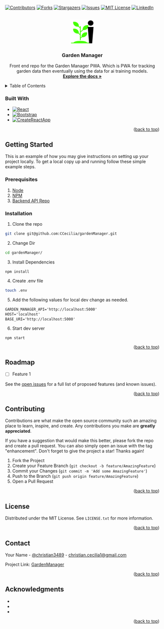 <div id="top"></div>

[![Contributors][contributors-shield]][contributors-url]
[![Forks][forks-shield]][forks-url]
[![Stargazers][stars-shield]][stars-url]
[![Issues][issues-shield]][issues-url]
[![MIT License][license-shield]][license-url]
[![LinkedIn][linkedin-shield]][linkedin-url]

<!-- PROJECT LOGO -->
<br />
<div align="center">
  <a href="https://github.com/CCecilia/gardenManager">
    <img src="public/images/gardenManagerLogo.png" alt="Logo" width="80" height="80">
  </a>

<h3 align="center">Garden Manager</h3>

  <p align="center">
    Front end repo for the Garden Manager PWA. Which is PWA for tracking garden data then eventually using the data for ai training models.
    <br />
    <a href="https://github.com/CCecilia/gardenManager"><strong>Explore the docs »</strong></a>
    <br />
  </p>
</div>

<!-- TABLE OF CONTENTS -->
<details>
  <summary>Table of Contents</summary>
  <ol>
    <li>
      <a href="#about-the-project">About The Project</a>
      <ul>
        <li><a href="#built-with">Built With</a></li>
      </ul>
    </li>
    <li>
      <a href="#getting-started">Getting Started</a>
      <ul>
        <li><a href="#prerequisites">Prerequisites</a></li>
        <li><a href="#installation">Installation</a></li>
      </ul>
    </li>
    <li><a href="#usage">Usage</a></li>
    <li><a href="#roadmap">Roadmap</a></li>
    <li><a href="#contributing">Contributing</a></li>
    <li><a href="#license">License</a></li>
    <li><a href="#contact">Contact</a></li>
    <li><a href="#acknowledgments">Acknowledgments</a></li>
  </ol>
</details>

### Built With

- [![React][react.js]][react-url]
- [![Bootstrap][bootstrap.com]][bootstrap-url]
- [![CreateReactApp][createreactapp.com]][createreactapp-url]

<p align="right">(<a href="#top">back to top</a>)</p>

<!-- GETTING STARTED -->

## Getting Started

This is an example of how you may give instructions on setting up your project locally.
To get a local copy up and running follow these simple example steps.

### Prerequisites

1. [Node](https://nodejs.org/en/download/)
2. [NPM](https://nodejs.org/en/download/)
3. [Backend API Repo](https://github.com/CCecilia/gardenManagerApi)

### Installation

1. Clone the repo

```sh
git clone git@github.com:CCecilia/gardenManager.git
```

2. Change Dir

```sh
cd gardenManager/
```

3. Install Dependencies

```npm
npm install
```

4. Create .env file

```sh
touch .env
```

5. Add the following values for local dev change as needed.

```text
GARDEN_MANAGER_API='http://localhost:5000'
HOST='localhost'
BASE_URI='http://localhost:5000'
```

6. Start dev server

```npm
npm start
```

<p align="right">(<a href="#top">back to top</a>)</p>

<!-- ROADMAP -->

## Roadmap

- [ ] Feature 1

See the [open issues](https://github.com/CCecilia/gardenManager/issues) for a full list of proposed features (and known issues).

<p align="right">(<a href="#top">back to top</a>)</p>

<!-- CONTRIBUTING -->

## Contributing

Contributions are what make the open source community such an amazing place to learn, inspire, and create. Any contributions you make are **greatly appreciated**.

If you have a suggestion that would make this better, please fork the repo and create a pull request. You can also simply open an issue with the tag "enhancement".
Don't forget to give the project a star! Thanks again!

1. Fork the Project
2. Create your Feature Branch (`git checkout -b feature/AmazingFeature`)
3. Commit your Changes (`git commit -m 'Add some AmazingFeature'`)
4. Push to the Branch (`git push origin feature/AmazingFeature`)
5. Open a Pull Request

<p align="right">(<a href="#top">back to top</a>)</p>

<!-- LICENSE -->

## License

Distributed under the MIT License. See `LICENSE.txt` for more information.

<p align="right">(<a href="#top">back to top</a>)</p>

<!-- CONTACT -->

## Contact

Your Name - [@christian3489](https://twitter.com/christian3489) - christian.cecilia1@gmail.com

Project Link: [GardenManager](https://github.com/CCecilia/gardenManager)

<p align="right">(<a href="#top">back to top</a>)</p>

<!-- ACKNOWLEDGMENTS -->

## Acknowledgments

- []()
- []()
- []()

<p align="right">(<a href="#top">back to top</a>)</p>

<!-- MARKDOWN LINKS & IMAGES -->
<!-- https://www.markdownguide.org/basic-syntax/#reference-style-links -->

[contributors-shield]: https://img.shields.io/github/contributors/CCecilia/gardenManager.svg?style=for-the-badge
[contributors-url]: https://github.com/CCecilia/gardenManager/graphs/contributors
[forks-shield]: https://img.shields.io/github/forks/CCecilia/gardenManager.svg?style=for-the-badge
[forks-url]: https://github.com/CCecilia/gardenManager/network/members
[stars-shield]: https://img.shields.io/github/stars/CCecilia/gardenManager.svg?style=for-the-badge
[stars-url]: https://github.com/CCecilia/gardenManager/stargazers
[issues-shield]: https://img.shields.io/github/issues/CCecilia/gardenManager.svg?style=for-the-badge
[issues-url]: https://github.com/CCecilia/gardenManager/issues
[license-shield]: https://img.shields.io/github/license/CCecilia/gardenManager.svg?style=for-the-badge
[license-url]: https://github.com/CCecilia/gardenManager/blob/master/LICENSE.txt
[linkedin-shield]: https://img.shields.io/badge/-LinkedIn-black.svg?style=for-the-badge&logo=linkedin&colorB=555
[linkedin-url]: https://linkedin.com/in/linkedin_username
[product-screenshot]: images/screenshot.png
[react.js]: https://img.shields.io/badge/React-20232A?style=for-the-badge&logo=react&logoColor=61DAFB
[react-url]: https://reactjs.org/
[bootstrap.com]: https://img.shields.io/badge/Bootstrap-563D7C?style=for-the-badge&logo=bootstrap&logoColor=white
[bootstrap-url]: https://getbootstrap.com
[createreactapp.com]: https://img.shields.io/badge/CreateReactApp-FFF?style=for-the-badge&logo=react&logoColor=09D3AC
[createreactapp-url]: https://create-react-app.dev/
